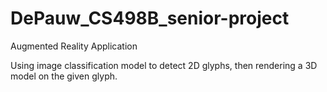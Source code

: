 # DePauw_CS498B_senior-project

Augmented Reality Application

Using image classification model to detect 2D glyphs, then rendering a 3D model on the given glyph.